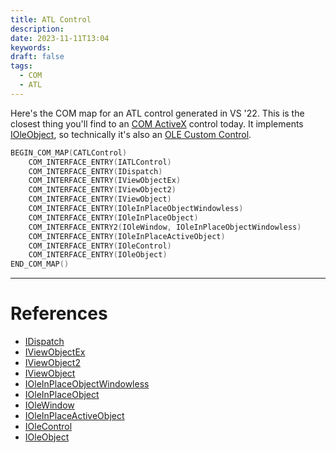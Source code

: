 ```yaml
---
title: ATL Control
description: 
date: 2023-11-11T13:04
keywords: 
draft: false
tags:
  - COM
  - ATL
---
```

Here's the COM map for an ATL control generated in VS '22.  This is the closest thing you'll find to an [COM ActiveX](/notes/computer/microsoft/com/com-activex) control today.  It implements [IOleObject](https://learn.microsoft.com/en-us/windows/win32/api/oleidl/nn-oleidl-ioleobject), so technically it's also an [OLE Custom Control](/notes/computer/microsoft/com/com-activex/atl-control/ole-custom-control).

```C++
BEGIN_COM_MAP(CATLControl)
	COM_INTERFACE_ENTRY(IATLControl)
	COM_INTERFACE_ENTRY(IDispatch)
	COM_INTERFACE_ENTRY(IViewObjectEx)
	COM_INTERFACE_ENTRY(IViewObject2)
	COM_INTERFACE_ENTRY(IViewObject)
	COM_INTERFACE_ENTRY(IOleInPlaceObjectWindowless)
	COM_INTERFACE_ENTRY(IOleInPlaceObject)
	COM_INTERFACE_ENTRY2(IOleWindow, IOleInPlaceObjectWindowless)
	COM_INTERFACE_ENTRY(IOleInPlaceActiveObject)
	COM_INTERFACE_ENTRY(IOleControl)
	COM_INTERFACE_ENTRY(IOleObject)
END_COM_MAP()
```

---
# References

- [IDispatch](https://learn.microsoft.com/en-us/windows/win32/api/oaidl/nn-oaidl-idispatch)
- [IViewObjectEx](https://learn.microsoft.com/en-us/windows/win32/api/ocidl/nn-ocidl-iviewobjectex)
- [IViewObject2](https://learn.microsoft.com/en-us/windows/win32/api/oleidl/nn-oleidl-iviewobject2)
- [IViewObject](https://learn.microsoft.com/en-us/windows/win32/api/oleidl/nn-oleidl-iviewobject)
- [IOleInPlaceObjectWindowless](https://learn.microsoft.com/en-us/windows/win32/api/ocidl/nn-ocidl-ioleinplaceobjectwindowless)
- [IOleInPlaceObject](https://learn.microsoft.com/en-us/windows/win32/api/oleidl/nn-oleidl-ioleinplaceobject)
- [IOleWindow](https://learn.microsoft.com/en-us/windows/win32/api/oleidl/nn-oleidl-iolewindow)
- [IOleInPlaceActiveObject](https://learn.microsoft.com/en-us/windows/win32/api/oleidl/nn-oleidl-ioleinplaceactiveobject)
- [IOleControl](https://learn.microsoft.com/en-us/windows/win32/api/ocidl/nn-ocidl-iolecontrol)
- [IOleObject](https://learn.microsoft.com/en-us/windows/win32/api/oleidl/nn-oleidl-ioleobject)
